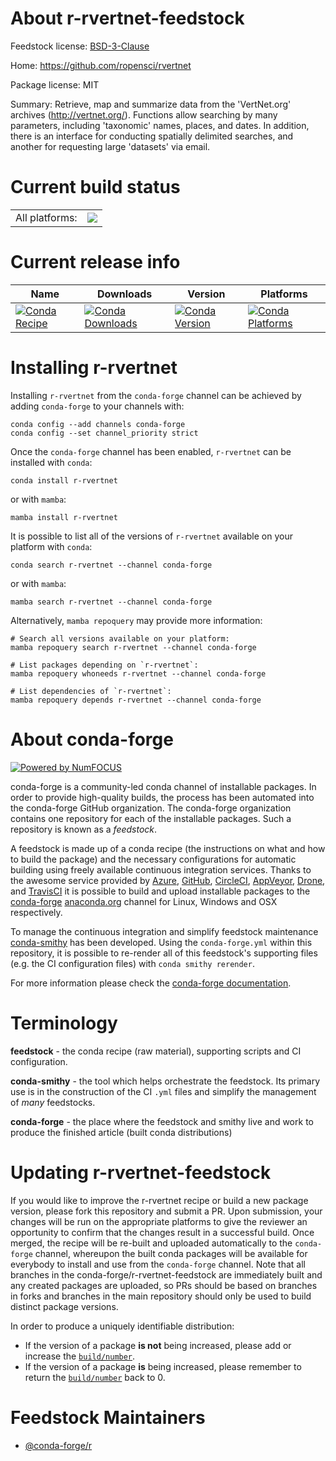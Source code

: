 About r-rvertnet-feedstock
==========================

Feedstock license: [BSD-3-Clause](https://github.com/conda-forge/r-rvertnet-feedstock/blob/main/LICENSE.txt)

Home: https://github.com/ropensci/rvertnet

Package license: MIT

Summary: Retrieve, map and summarize data from the 'VertNet.org'  archives (<http://vertnet.org/>).  Functions allow searching by many  parameters, including 'taxonomic' names, places, and dates. In addition,  there is an interface for conducting spatially delimited searches, and  another for requesting large 'datasets' via email.

Current build status
====================


<table><tr><td>All platforms:</td>
    <td>
      <a href="https://dev.azure.com/conda-forge/feedstock-builds/_build/latest?definitionId=8247&branchName=main">
        <img src="https://dev.azure.com/conda-forge/feedstock-builds/_apis/build/status/r-rvertnet-feedstock?branchName=main">
      </a>
    </td>
  </tr>
</table>

Current release info
====================

| Name | Downloads | Version | Platforms |
| --- | --- | --- | --- |
| [![Conda Recipe](https://img.shields.io/badge/recipe-r--rvertnet-green.svg)](https://anaconda.org/conda-forge/r-rvertnet) | [![Conda Downloads](https://img.shields.io/conda/dn/conda-forge/r-rvertnet.svg)](https://anaconda.org/conda-forge/r-rvertnet) | [![Conda Version](https://img.shields.io/conda/vn/conda-forge/r-rvertnet.svg)](https://anaconda.org/conda-forge/r-rvertnet) | [![Conda Platforms](https://img.shields.io/conda/pn/conda-forge/r-rvertnet.svg)](https://anaconda.org/conda-forge/r-rvertnet) |

Installing r-rvertnet
=====================

Installing `r-rvertnet` from the `conda-forge` channel can be achieved by adding `conda-forge` to your channels with:

```
conda config --add channels conda-forge
conda config --set channel_priority strict
```

Once the `conda-forge` channel has been enabled, `r-rvertnet` can be installed with `conda`:

```
conda install r-rvertnet
```

or with `mamba`:

```
mamba install r-rvertnet
```

It is possible to list all of the versions of `r-rvertnet` available on your platform with `conda`:

```
conda search r-rvertnet --channel conda-forge
```

or with `mamba`:

```
mamba search r-rvertnet --channel conda-forge
```

Alternatively, `mamba repoquery` may provide more information:

```
# Search all versions available on your platform:
mamba repoquery search r-rvertnet --channel conda-forge

# List packages depending on `r-rvertnet`:
mamba repoquery whoneeds r-rvertnet --channel conda-forge

# List dependencies of `r-rvertnet`:
mamba repoquery depends r-rvertnet --channel conda-forge
```


About conda-forge
=================

[![Powered by
NumFOCUS](https://img.shields.io/badge/powered%20by-NumFOCUS-orange.svg?style=flat&colorA=E1523D&colorB=007D8A)](https://numfocus.org)

conda-forge is a community-led conda channel of installable packages.
In order to provide high-quality builds, the process has been automated into the
conda-forge GitHub organization. The conda-forge organization contains one repository
for each of the installable packages. Such a repository is known as a *feedstock*.

A feedstock is made up of a conda recipe (the instructions on what and how to build
the package) and the necessary configurations for automatic building using freely
available continuous integration services. Thanks to the awesome service provided by
[Azure](https://azure.microsoft.com/en-us/services/devops/), [GitHub](https://github.com/),
[CircleCI](https://circleci.com/), [AppVeyor](https://www.appveyor.com/),
[Drone](https://cloud.drone.io/welcome), and [TravisCI](https://travis-ci.com/)
it is possible to build and upload installable packages to the
[conda-forge](https://anaconda.org/conda-forge) [anaconda.org](https://anaconda.org/)
channel for Linux, Windows and OSX respectively.

To manage the continuous integration and simplify feedstock maintenance
[conda-smithy](https://github.com/conda-forge/conda-smithy) has been developed.
Using the ``conda-forge.yml`` within this repository, it is possible to re-render all of
this feedstock's supporting files (e.g. the CI configuration files) with ``conda smithy rerender``.

For more information please check the [conda-forge documentation](https://conda-forge.org/docs/).

Terminology
===========

**feedstock** - the conda recipe (raw material), supporting scripts and CI configuration.

**conda-smithy** - the tool which helps orchestrate the feedstock.
                   Its primary use is in the construction of the CI ``.yml`` files
                   and simplify the management of *many* feedstocks.

**conda-forge** - the place where the feedstock and smithy live and work to
                  produce the finished article (built conda distributions)


Updating r-rvertnet-feedstock
=============================

If you would like to improve the r-rvertnet recipe or build a new
package version, please fork this repository and submit a PR. Upon submission,
your changes will be run on the appropriate platforms to give the reviewer an
opportunity to confirm that the changes result in a successful build. Once
merged, the recipe will be re-built and uploaded automatically to the
`conda-forge` channel, whereupon the built conda packages will be available for
everybody to install and use from the `conda-forge` channel.
Note that all branches in the conda-forge/r-rvertnet-feedstock are
immediately built and any created packages are uploaded, so PRs should be based
on branches in forks and branches in the main repository should only be used to
build distinct package versions.

In order to produce a uniquely identifiable distribution:
 * If the version of a package **is not** being increased, please add or increase
   the [``build/number``](https://docs.conda.io/projects/conda-build/en/latest/resources/define-metadata.html#build-number-and-string).
 * If the version of a package **is** being increased, please remember to return
   the [``build/number``](https://docs.conda.io/projects/conda-build/en/latest/resources/define-metadata.html#build-number-and-string)
   back to 0.

Feedstock Maintainers
=====================

* [@conda-forge/r](https://github.com/conda-forge/r/)

